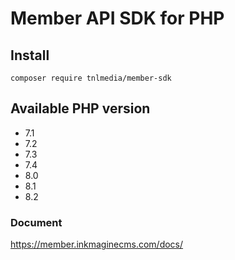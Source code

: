 # Member API SDK for PHP

## Install

```shell
composer require tnlmedia/member-sdk
```

## Available PHP version

* 7.1
* 7.2
* 7.3
* 7.4
* 8.0
* 8.1
* 8.2

### Document

https://member.inkmaginecms.com/docs/
